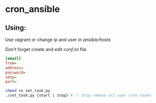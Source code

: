 # cron_ansible

## Using:

Use vagrant or change ip and user in *ansible/hosts*

Don't forget create and edit *conf.ini* file.

```ini
[email]
from=
address=
password=
smtp=
port=    
```

```bash
chmod +x set_task.py
./set_task.py {start | stop} # !! Stop remove all user cron tasks 
```
